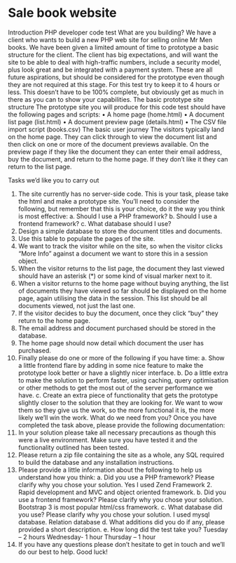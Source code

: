 Sale book website
=======================

Introduction
PHP developer code test
What are you building?
We have a client who wants to build a new PHP web site for selling online Mr Men books. We have been given a limited amount of time to prototype a basic structure for the client. 
The client has big expectations, and will want the site to be able to deal with high-traffic numbers, include a security model, plus look great and be integrated with a payment system. These are all future aspirations, but should be considered for the prototype even though they are not required at this stage.
For this test try to keep it to 4 hours or less. This doesn’t have to be 100% complete, but obviously get as much in there as you can to show your capabilities.
The basic prototype site structure
The prototype site you will produce for this code test should have the following pages and scripts:
•	A home page (home.html)
•	A document list page (list.html)
•	A document preview page (details.html)
•	The CSV file import script (books.csv)
The basic user journey 
The visitors typically land on the home page. They can click through to view the document list and then click on one or more of the document previews available. On the preview page if they like the document they can enter their email address, buy the document, and return to the home page. If they don’t like it they can return to the list page.

Tasks we’d like you to carry out
1.	The site currently has no server-side code. This is your task, please take the html and make a prototype site. You’ll need to consider the following, but remember that this is your choice, do it the way you think is most effective:
a.	Should I use a PHP framework?
b.	Should I use a frontend framework?
c.	What database should I use?
2.	Design a simple database to store the document titles and documents.
3.	Use this table to populate the pages of the site.
4.	We want to track the visitor while on the site, so when the visitor clicks “More Info” against a document we want to store this in a session object.
5.	When the visitor returns to the list page, the document they last viewed should have an asterisk (*) or some kind of visual marker next to it.
6.	When a visitor returns to the home page without buying anything, the list of documents they have viewed so far should be displayed on the home page, again utilising the data in the session. This list should be all documents viewed, not just the last one.
7.	If the visitor decides to buy the document, once they click “buy” they return to the home page.
8.	The email address and document purchased should be stored in the database.
9.	The home page should now detail which document the user has purchased.
10.	Finally please do one or more of the following if you have time:
a.	Show a little frontend flare by adding in some nice feature to make the prototype look better or have a slightly nicer interface.
b.	Do a little extra to make the solution to perform faster, using caching, query optimisation or other methods to get the most out of the server performance we have.
c.	Create an extra piece of functionality that gets the prototype slightly closer to the solution that they are looking for. We want to wow them so they give us the work, so the more functional it is, the more likely we’ll win the work.
What do we need from you?
Once you have completed the task above, please provide the following documentation:
1.	In your solution please take all necessary precautions as though this were a live environment. Make sure you have tested it and the functionality outlined has been tested.
2.	Please return a zip file containing the site as a whole, any SQL required to build the database and any installation instructions. 
3.	Please provide a little information about the following to help us understand how you think:
a.	Did you use a PHP framework? Please clarify why you chose your solution.
Yes I used Zend Framework 2.  Rapid development and MVC  and object oriented framework.
b.	Did you use a frontend framework? Please clarify why you chose your solution.
Bootstrap 3  is most popular html/css framework. 
c.	What database did you use? Please clarify why you chose your solution.
I used mysql database. Relation database
d.	What additions did you do if any, please provided a short description.
e.	How long did the test take you?
Tuesday – 2 hours  Wednesday-  1 hour Thursday – 1 hour 
4.	If you have any questions please don’t hesitate to get in touch and we’ll do our best to help.
Good luck!


